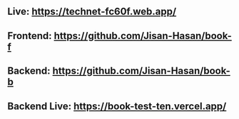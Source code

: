 ## Live: https://technet-fc60f.web.app/

## Frontend: https://github.com/Jisan-Hasan/book-f


## Backend: https://github.com/Jisan-Hasan/book-b

## Backend Live: https://book-test-ten.vercel.app/